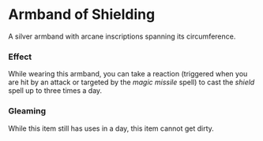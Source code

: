 # Armband of Shielding

A silver armband with arcane inscriptions spanning its circumference.

### Effect

While wearing this armband, you can take a reaction (triggered when you are hit by an attack or targeted by the _magic missile_ spell) to cast the _shield_ spell up to three times a day.

### Gleaming

While this item still has uses in a day, this item cannot get dirty.
